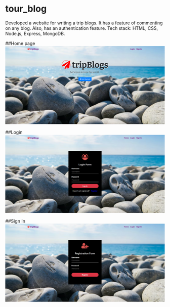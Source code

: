 # tour_blog
Developed a website for writing a trip blogs. It has a feature of commenting on any blog. Also, has an authentication feature.
Tech stack: HTML, CSS, Node.js, Express, MongoDB.

##Home page
![alt text](https://github.com/aachaldhole/tour_blog/blob/main/tripblog1.png)

##Login 
![alt text](https://github.com/aachaldhole/tour_blog/blob/main/tripblog_login.png)

##Sign In
![alt text](https://github.com/aachaldhole/tour_blog/blob/main/tripblog_signin.png)

